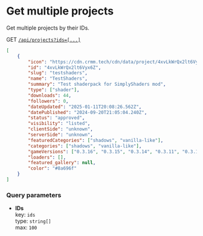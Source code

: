 # Get multiple projects
Get multiple projects by their IDs.

GET [`/api/projects?ids=[...]`](https://api.crmm.tech/api/projects?ids=["4xvLkWrQx2lt6Vyx6Z"])
```json
[
    {
        "icon": "https://cdn.crmm.tech/cdn/data/project/4xvLkWrQx2lt6Vyx6Z/ls2JTf78WZg8XCv8qx_128.webp",
        "id": "4xvLkWrQx2lt6Vyx6Z",
        "slug": "testshaders",
        "name": "TestShaders",
        "summary": "Test shaderpack for SimplyShaders mod",
        "type": ["shader"],
        "downloads": 44,
        "followers": 0,
        "dateUpdated": "2025-01-11T20:08:26.562Z",
        "datePublished": "2024-09-20T21:05:04.240Z",
        "status": "approved",
        "visibility": "listed",
        "clientSide": "unknown",
        "serverSide": "unknown",
        "featuredCategories": ["shadows", "vanilla-like"],
        "categories": ["shadows", "vanilla-like"],
        "gameVersions": ["0.3.16", "0.3.15", "0.3.14", "0.3.11", "0.3.1"],
        "loaders": [],
        "featured_gallery": null,
        "color": "#8a696f"
    }
]
```

### Query parameters
- **IDs** \
    key: `ids` \
    type: `string[]` \
    max: `100`